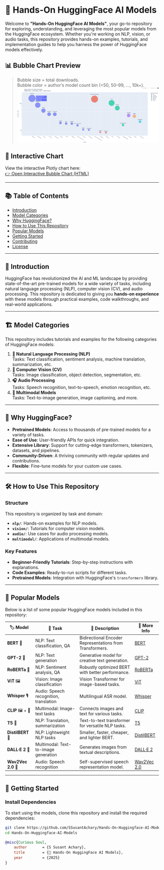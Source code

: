 # 🤗 Hands-On HuggingFace AI Models

Welcome to **"Hands-On HuggingFace AI Models"**, your go-to repository for exploring, understanding, and leveraging the most popular models from the HuggingFace ecosystem. Whether you're working on NLP, vision, or audio tasks, this repository provides hands-on examples, tutorials, and implementation guides to help you harness the power of HuggingFace models effectively.

## 📊 Bubble Chart Preview

> Bubble size = total downloads.  
> Bubble color = author’s model count bin (<50, 50–99, …, 10k+).
![Bubble Chart Preview](https://github.com/SSusantAchary/Hands-On-Huggingface-AI-Models/blob/main/media/popolar_authors.png)

## 🚀 Interactive Chart

View the interactive Plotly chart here:  
[👉 Open Interactive Bubble Chart (HTML)](https://github.com/SSusantAchary/Hands-On-Huggingface-AI-Models/blob/main/media/floating.html)

---

## 📚 Table of Contents

- [Introduction](#introduction)
- [Model Categories](#model-categories)
- [Why HuggingFace?](#why-huggingface)
- [How to Use This Repository](#how-to-use-this-repository)
- [Popular Models](#popular-models)
- [Getting Started](#getting-started)
- [Contributing](#contributing)
- [License](#license)

---

## 🌟 Introduction

HuggingFace has revolutionized the AI and ML landscape by providing state-of-the-art pre-trained models for a wide variety of tasks, including natural language processing (NLP), computer vision (CV), and audio processing. This repository is dedicated to giving you **hands-on experience** with these models through practical examples, code walkthroughs, and real-world applications.

---

## 🏗️ Model Categories

This repository includes tutorials and examples for the following categories of HuggingFace models:

1. **📝 Natural Language Processing (NLP)**  
   Tasks: Text classification, sentiment analysis, machine translation, summarization, etc.
2. **🎨 Computer Vision (CV)**  
   Tasks: Image classification, object detection, segmentation, etc.
3. **🎧 Audio Processing**  
   Tasks: Speech recognition, text-to-speech, emotion recognition, etc.
4. **🧩 Multimodal Models**  
   Tasks: Text-to-image generation, image captioning, and more.

---

## 🤔 Why HuggingFace?

- **Pretrained Models**: Access to thousands of pre-trained models for a variety of tasks.
- **Ease of Use**: User-friendly APIs for quick integration.
- **Extensive Library**: Support for cutting-edge transformers, tokenizers, datasets, and pipelines.
- **Community-Driven**: A thriving community with regular updates and contributions.
- **Flexible**: Fine-tune models for your custom use cases.

---

## 🛠️ How to Use This Repository

### Structure
This repository is organized by task and domain:
- **`nlp/`**: Hands-on examples for NLP models.
- **`vision/`**: Tutorials for computer vision models.
- **`audio/`**: Use cases for audio processing models.
- **`multimodal/`**: Applications of multimodal models.

### Key Features
- **Beginner-Friendly Tutorials**: Step-by-step instructions with explanations.
- **Code Examples**: Ready-to-run scripts for different tasks.
- **Pretrained Models**: Integration with HuggingFace's `transformers` library.

---

## 🚀 Popular Models

Below is a list of some popular HuggingFace models included in this repository:

| 🏷️ **Model**            | 🌟 **Task**                          | 📜 **Description**                                  | 🔗 **More Info**                  |
|--------------------------|---------------------------------------|----------------------------------------------------|------------------------------------|
| **BERT** 🤖             | NLP: Text classification, QA          | Bidirectional Encoder Representations from Transformers. | [BERT](https://huggingface.co/bert) |
| **GPT-2** 📝            | NLP: Text generation                 | Generative model for creative text generation.     | [GPT-2](https://huggingface.co/gpt2) |
| **RoBERTa** 📘          | NLP: Sentiment analysis, QA           | Robustly optimized BERT with better performance.  | [RoBERTa](https://huggingface.co/roberta) |
| **ViT** 🖼️              | Vision: Image classification          | Vision Transformer for image-based tasks.         | [ViT](https://huggingface.co/google/vit-base-patch16-224) |
| **Whisper** 🎙️          | Audio: Speech recognition, translation | Multilingual ASR model.                           | [Whisper](https://huggingface.co/openai/whisper-base) |
| **CLIP** 🖼️ + 📝        | Multimodal: Image-text tasks          | Connects images and text for various tasks.       | [CLIP](https://huggingface.co/openai/clip-vit-base-patch32) |
| **T5** 📜               | NLP: Translation, summarization       | Text-to-text transformer for versatile NLP tasks. | [T5](https://huggingface.co/t5)    |
| **DistilBERT** 🌱       | NLP: Lightweight NLP tasks            | Smaller, faster, cheaper, and lighter BERT.       | [DistilBERT](https://huggingface.co/distilbert-base-uncased) |
| **DALL·E 2** 🎨         | Multimodal: Text-to-image generation   | Generates images from textual descriptions.       | [DALL·E 2](https://openai.com/dall-e-2) |
| **Wav2Vec 2.0** 🌊      | Audio: Speech recognition             | Self-supervised speech representation model.      | [Wav2Vec 2.0](https://huggingface.co/facebook/wav2vec2-large-960h) |

---

## 🏁 Getting Started

### Install Dependencies
To start using the models, clone this repository and install the required dependencies:
```bash
git clone https://github.com/SSusantAchary/Hands-On-Huggingface-AI-Models.git
cd Hands-On-Huggingface-AI-Models
```

```bibtex
@misc{Curious Soul,
    author       = {S Susant Achary},
    title        = {🤗 Hands-On HuggingFace AI Models},
    year         = {2025}
}
```
